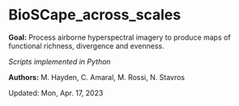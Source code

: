 # BioSCape_across_scales

**Goal:** Process airborne hyperspectral imagery to produce maps of functional richness, divergence and evenness.

*Scripts implemented in Python*

**Authors:** M. Hayden, C. Amaral, M. Rossi, N. Stavros

Updated: Mon, Apr. 17, 2023
